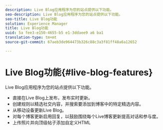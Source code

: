 ```yaml
---
description: Live Blog应用程序为您的站点提供以下功能。
seo-description: Live Blog应用程序为您的站点提供以下功能。
seo-title: Live Blog功能
solution: Experience Manager
title: Live Blog功能
uuid: 5a fee3-e150-4655-b5 e1-3ddaee9 a6 ba1
translation-type: tm+mt
source-git-commit: 67aeb3de964473b326c88c3a3f81ff48a6a12652

---
```



# Live Blog功能{#live-blog-features}

Live Blog应用程序为您的站点提供以下功能。



* 直接在Live Blog上发布，发布实时更新。
* 创建规则以精选社交内容，并搜索要添加到博客中的特定精选内容。
* 从移动设备更新Live Blog。
* 对每个博客更新启用回复，以鼓励围绕每个Live博客更新提高对话和参与度。
* 上传照片并向顶级帖子添加自定义HTML

